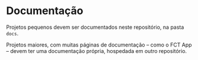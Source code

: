 # Documentação

Projetos pequenos devem ser documentados neste repositório, na pasta `docs`.

Projetos maiores, com muitas páginas de documentação – como o FCT App – devem ter uma documentação própria, hospedada em outro repositório.
